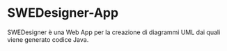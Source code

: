 # SWEDesigner-App
SWEDesigner è una Web App per la creazione di diagrammi UML dai quali viene generato codice Java.
